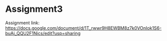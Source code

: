 # Assignment3
Assignment link:
https://docs.google.com/document/d/1T_rwwr9H8EWBM8z7k0VOnIok1S6-buAj_QQU2F1Nics/edit?usp=sharing 
